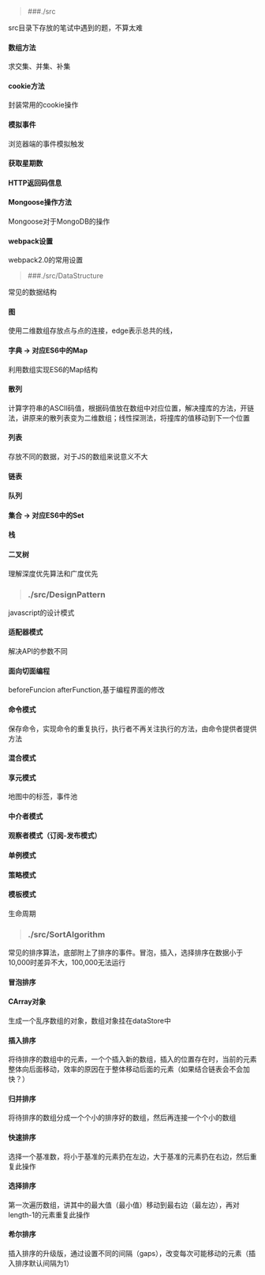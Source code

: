 > ###./src

src目录下存放的笔试中遇到的题，不算太难

#### 数组方法
求交集、并集、补集

#### cookie方法
封装常用的cookie操作

#### 模拟事件
浏览器端的事件模拟触发

#### 获取星期数

#### HTTP返回码信息

#### Mongoose操作方法
Mongoose对于MongoDB的操作

#### webpack设置
webpack2.0的常用设置





> ###./src/DataStructure

常见的数据结构
#### 图
使用二维数组存放点与点的连接，edge表示总共的线，
#### 字典 -> 对应ES6中的Map
利用数组实现ES6的Map结构
#### 散列
计算字符串的ASCII码值，根据码值放在数组中对应位置，解决撞库的方法，开链法，讲原来的散列表变为二维数组；线性探测法，将撞库的值移动到下一个位置
#### 列表
存放不同的数据，对于JS的数组来说意义不大
#### 链表
#### 队列
#### 集合 -> 对应ES6中的Set
#### 栈
#### 二叉树
理解深度优先算法和广度优先

>### ./src/DesignPattern

javascript的设计模式
#### 适配器模式
解决API的参数不同
#### 面向切面编程
beforeFuncion afterFunction,基于编程界面的修改
#### 命令模式
保存命令，实现命令的重复执行，执行者不再关注执行的方法，由命令提供者提供方法
#### 混合模式
#### 享元模式
地图中的标签，事件池
#### 中介者模式
#### 观察者模式（订阅-发布模式）
#### 单例模式
#### 策略模式
#### 模板模式
生命周期

> ### ./src/SortAlgorithm

常见的排序算法，底部附上了排序的事件。冒泡，插入，选择排序在数据小于10,000时差异不大，100,000无法运行
#### 冒泡排序
#### CArray对象
生成一个乱序数组的对象，数组对象挂在dataStore中
#### 插入排序
将待排序的数组中的元素，一个个插入新的数组，插入的位置存在时，当前的元素整体向后面移动，效率的原因在于整体移动后面的元素（如果结合链表会不会加快？）
#### 归并排序
将待排序的数组分成一个个小的排序好的数组，然后再连接一个个小的数组
#### 快速排序
选择一个基准数，将小于基准的元素扔在左边，大于基准的元素扔在右边，然后重复此操作
#### 选择排序
第一次遍历数组，讲其中的最大值（最小值）移动到最右边（最左边），再对length-1的元素重复此操作
#### 希尔排序
插入排序的升级版，通过设置不同的间隔（gaps），改变每次可能移动的元素（插入排序默认间隔为1）
